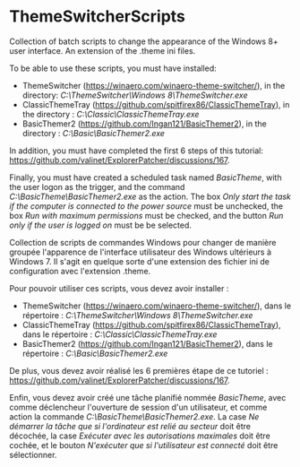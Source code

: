 # ThemeSwitcherScripts
Collection of batch scripts to change the appearance of the Windows 8+ user interface. An extension of the .theme ini files.

To be able to use these scripts, you must have installed:

- ThemeSwitcher (https://winaero.com/winaero-theme-switcher/), in the directory: _C:\ThemeSwitcher\Windows 8\ThemeSwitcher.exe_
- ClassicThemeTray (https://github.com/spitfirex86/ClassicThemeTray), in the directory : _C:\Classic\ClassicThemeTray.exe_
- BasicThemer2 (https://github.com/Ingan121/BasicThemer2), in the directory : _C:\Basic\BasicThemer2.exe_

In addition, you must have completed the first 6 steps of this tutorial: https://github.com/valinet/ExplorerPatcher/discussions/167.

Finally, you must have created a scheduled task named _BasicTheme_, with the user logon as the trigger, and the command _C:\BasicTheme\BasicThemer2.exe_ as the action. The box _Only start the task if the computer is connected to the power source_ must be unchecked, the box _Run with maximum permissions_ must be checked, and the button _Run only if the user is logged on_ must be be selected.

Collection de scripts de commandes Windows pour changer de manière groupée l'apparence de l'interface utilisateur des Windows ultérieurs à Windows 7. Il s'agit en quelque sorte d'une extension des fichier ini de configuration avec l'extension .theme.

Pour pouvoir utiliser ces scripts, vous devez avoir installer :

- ThemeSwitcher (https://winaero.com/winaero-theme-switcher/), dans le répertoire : _C:\ThemeSwitcher\Windows 8\ThemeSwitcher.exe_
- ClassicThemeTray (https://github.com/spitfirex86/ClassicThemeTray), dans le répertoire : _C:\Classic\ClassicThemeTray.exe_
- BasicThemer2 (https://github.com/Ingan121/BasicThemer2), dans le répertoire : _C:\Basic\BasicThemer2.exe_

De plus, vous devez avoir réalisé les 6 premières étape de ce tutoriel : https://github.com/valinet/ExplorerPatcher/discussions/167.

Enfin, vous devez avoir créé une tâche planifié nommée _BasicTheme_, avec comme déclencheur l'ouverture de session d'un utilisateur, et comme action la commande _C:\BasicTheme\BasicThemer2.exe_. La case _Ne démarrer la tâche que si l'ordinateur est relié au secteur_ doit être décochée, la case _Exécuter avec les autorisations maximales_ doit être cochée, et le bouton _N'exécuter que si l'utilisateur est connecté_ doit être sélectionner.

